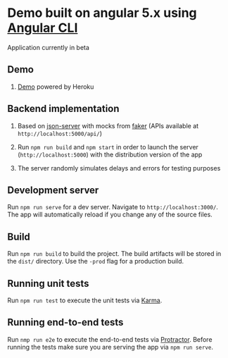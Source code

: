 Demo built on angular 5.x using [Angular CLI](https://github.com/angular/angular-cli)
=========

Application currently in beta

## Demo 

1. [Demo](https://mc-angular-app.herokuapp.com) powered by Heroku 

## Backend implementation 

1. Based on [json-server](https://github.com/typicode/json-server) with mocks from [faker](https://github.com/Marak/faker.js) (APIs available at `http://localhost:5000/api/`)

2. Run `npm run build` and `npm start` in order to launch the server (`http://localhost:5000`) with the distribution version of the app 

3. The server randomly simulates delays and errors for testing purposes 

## Development server

Run `npm run serve` for a dev server. Navigate to `http://localhost:3000/`. The app will automatically reload if you change any of the source files.

## Build

Run `npm run build` to build the project. The build artifacts will be stored in the `dist/` directory. Use the `-prod` flag for a production build.

## Running unit tests

Run `npm run test` to execute the unit tests via [Karma](https://karma-runner.github.io).

## Running end-to-end tests

Run `nmp run e2e` to execute the end-to-end tests via [Protractor](http://www.protractortest.org/).
Before running the tests make sure you are serving the app via `npm run serve`.
